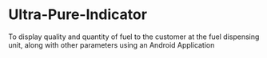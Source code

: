 # Ultra-Pure-Indicator
To display quality and quantity of fuel to the customer at the fuel dispensing unit, along with other parameters using an Android Application
